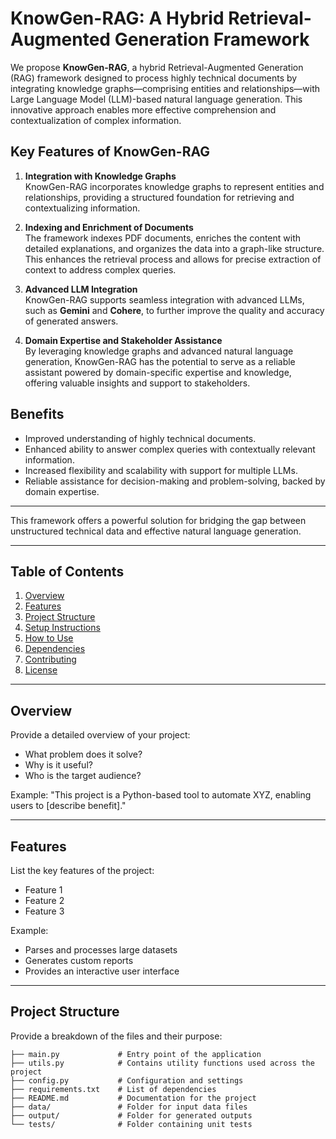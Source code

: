 
# KnowGen-RAG: A Hybrid Retrieval-Augmented Generation Framework

We propose **KnowGen-RAG**, a hybrid Retrieval-Augmented Generation (RAG) framework designed to process highly technical documents by integrating knowledge graphs—comprising entities and relationships—with Large Language Model (LLM)-based natural language generation. This innovative approach enables more effective comprehension and contextualization of complex information.

## Key Features of KnowGen-RAG

1. **Integration with Knowledge Graphs**  
   KnowGen-RAG incorporates knowledge graphs to represent entities and relationships, providing a structured foundation for retrieving and contextualizing information.

2. **Indexing and Enrichment of Documents**  
   The framework indexes PDF documents, enriches the content with detailed explanations, and organizes the data into a graph-like structure. This enhances the retrieval process and allows for precise extraction of context to address complex queries.

3. **Advanced LLM Integration**  
   KnowGen-RAG supports seamless integration with advanced LLMs, such as **Gemini** and **Cohere**, to further improve the quality and accuracy of generated answers.

4. **Domain Expertise and Stakeholder Assistance**  
   By leveraging knowledge graphs and advanced natural language generation, KnowGen-RAG has the potential to serve as a reliable assistant powered by domain-specific expertise and knowledge, offering valuable insights and support to stakeholders.

## Benefits

- Improved understanding of highly technical documents.
- Enhanced ability to answer complex queries with contextually relevant information.
- Increased flexibility and scalability with support for multiple LLMs.
- Reliable assistance for decision-making and problem-solving, backed by domain expertise.

---

This framework offers a powerful solution for bridging the gap between unstructured technical data and effective natural language generation.


---

## Table of Contents

1. [Overview](#overview)
2. [Features](#features)
3. [Project Structure](#project-structure)
4. [Setup Instructions](#setup-instructions)
5. [How to Use](#how-to-use)
6. [Dependencies](#dependencies)
7. [Contributing](#contributing)
8. [License](#license)

---

## Overview

Provide a detailed overview of your project:

- What problem does it solve?
- Why is it useful?
- Who is the target audience?

Example:
"This project is a Python-based tool to automate XYZ, enabling users to [describe benefit]."

---

## Features

List the key features of the project:

- Feature 1
- Feature 2
- Feature 3

Example:
- Parses and processes large datasets
- Generates custom reports
- Provides an interactive user interface

---

## Project Structure

Provide a breakdown of the files and their purpose:

```plaintext
├── main.py             # Entry point of the application
├── utils.py            # Contains utility functions used across the project
├── config.py           # Configuration and settings
├── requirements.txt    # List of dependencies
├── README.md           # Documentation for the project
├── data/               # Folder for input data files
├── output/             # Folder for generated outputs
└── tests/              # Folder containing unit tests
